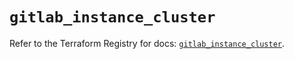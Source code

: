 # `gitlab_instance_cluster`

Refer to the Terraform Registry for docs: [`gitlab_instance_cluster`](https://registry.terraform.io/providers/gitlabhq/gitlab/17.3.1/docs/resources/instance_cluster).
